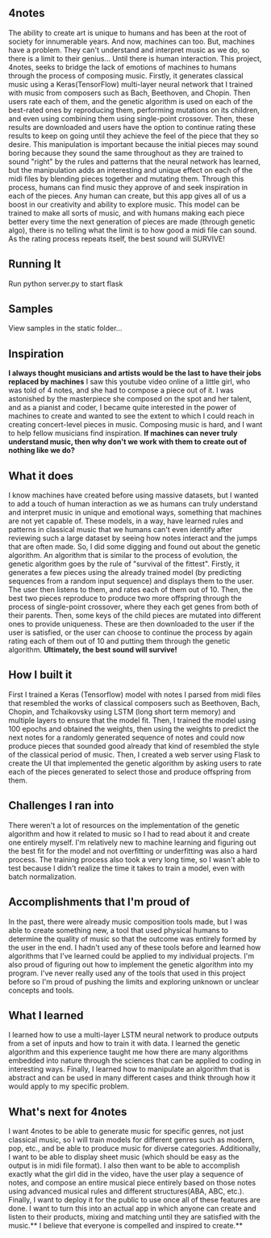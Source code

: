 ## 4notes
The ability to create art is unique to humans and has been at the root of society for innumerable years. And now, machines can too. But, machines have a problem. They can't understand and interpret music as we do, so there is a limit to their genius... Until there is human interaction. This project, 4notes, seeks to bridge the lack of emotions of machines to humans through the process of composing music. Firstly, it generates classical music using a Keras(TensorFlow) multi-layer neural network that I trained with music from composers such as Bach, Beethoven, and Chopin. Then users rate each of them, and the genetic algorithm is used on each of the best-rated ones by reproducing them, performing mutations on its children, and even using combining them using single-point crossover. Then, these results are downloaded and users have the option to continue rating these results to keep on going until they achieve the feel of the piece that they so desire. This manipulation is important because the initial pieces may sound boring because they sound the same throughout as they are trained to sound "right" by the rules and patterns that the neural network has learned, but the manipulation adds an interesting and unique effect on each of the midi files by blending pieces together and mutating them. Through this process, humans can find music they approve of and seek inspiration in each of the pieces. Any human can create, but this app gives all of us a boost in our creativity and ability to explore music. This model can be trained to make all sorts of music, and with humans making each piece better every time the next generation of pieces are made (through genetic algo), there is no telling what the limit is to how good a midi file can sound. As the rating process repeats itself, the best sound will SURVIVE!

## Running It
Run python server.py to start flask

## Samples
View samples in the static folder...

## Inspiration
**I always thought musicians and artists would be the last to have their jobs replaced by machines** I saw this youtube video online of a little girl, who was told of 4 notes, and she had to compose a piece out of it. I was astonished by the masterpiece she composed on the spot and her talent, and as a pianist and coder, I became quite interested in the power of machines to create and wanted to see the extent to which I could reach in creating concert-level pieces in music. Composing music is hard, and I want to help fellow musicians find inspiration. **If machines can never truly understand music, then why don't we work with them to create out of nothing like we do?**

## What it does
I know machines have created before using massive datasets, but I wanted to add a touch of human interaction as we as humans can truly understand and interpret music in unique and emotional ways, something that machines are not yet capable of. These models, in a way, have learned rules and patterns in classical music that we humans can't even identify after reviewing such a large dataset by seeing how notes interact and the jumps that are often made. So, I did some digging and found out about the genetic algorithm. An algorithm that is similar to the process of evolution, the genetic algorithm goes by the rule of "survival of the fittest". Firstly, it generates a few pieces using the already trained model (by predicting sequences from a random input sequence) and displays them to the user. The user then listens to them, and rates each of them out of 10. Then, the best two pieces reproduce to produce two more offspring through the process of single-point crossover, where they each get genes from both of their parents. Then, some keys of the child pieces are mutated into different ones to provide uniqueness. These are then downloaded to the user if the user is satisfied, or the user can choose to continue the process by again rating each of them out of 10 and putting them through the genetic algorithm. **Ultimately, the best sound will survive!**

## How I built it
First I trained a Keras (Tensorflow) model with notes I parsed from midi files that resembled the works of classical composers such as Beethoven, Bach, Chopin, and Tchaikovsky using LSTM (long short term memory) and multiple layers to ensure that the model fit. Then, I trained the model using 100 epochs and obtained the weights, then using the weights to predict the next notes for a randomly generated sequence of notes and could now produce pieces that sounded good already that kind of resembled the style of the classical period of music. Then, I created a web server using Flask to create the UI that implemented the genetic algorithm by asking users to rate each of the pieces generated to select those and produce offspring from them. 

## Challenges I ran into
There weren't a lot of resources on the implementation of the genetic algorithm and how it related to music so I had to read about it and create one entirely myself. I'm relatively new to machine learning and figuring out the best fit for the model and not overfitting or underfitting was also a hard process. The training process also took a very long time, so I wasn't able to test because I didn't realize the time it takes to train a model, even with batch normalization.

## Accomplishments that I'm proud of
In the past, there were already music composition tools made, but I was able to create something new, a tool that used physical humans to determine the quality of music so that the outcome was entirely formed by the user in the end. I hadn't used any of these tools before and learned how algorithms that I've learned could be applied to my individual projects. I'm also proud of figuring out how to implement the genetic algorithm into my program. I've never really used any of the tools that used in this project before so I'm proud of pushing the limits and exploring unknown or unclear concepts and tools.

## What I learned
I learned how to use a multi-layer LSTM neural network to produce outputs from a set of inputs and how to train it with data. I learned the genetic algorithm and this experience taught me how there are many algorithms embedded into nature through the sciences that can be applied to coding in interesting ways. Finally, I learned how to manipulate an algorithm that is abstract and can be used in many different cases and think through how it would apply to my specific problem. 

## What's next for 4notes
I want 4notes to be able to generate music for specific genres, not just classical music, so I will train models for different genres such as modern, pop, etc., and be able to produce music for diverse categories. Additionally, I want to be able to display sheet music (which should be easy as the output is in midi file format). I also then want to be able to accomplish exactly what the girl did in the video, have the user play a sequence of notes, and compose an entire musical piece entirely based on those notes using advanced musical rules and different structures(ABA, ABC, etc.). Finally, I want to deploy it for the public to use once all of these features are done. I want to turn this into an actual app in which anyone can create and listen to their products, mixing and matching until they are satisfied with the music.** I believe that everyone is compelled and inspired to create.**
